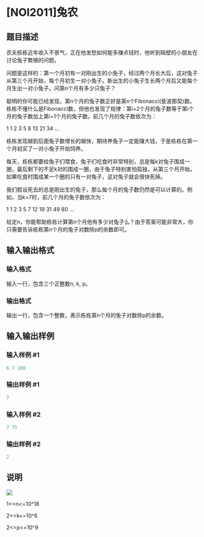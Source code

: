 # [NOI2011]兔农

## 题目描述

农夫栋栋近年收入不景气，正在他发愁如何能多赚点钱时，他听到隔壁的小朋友在讨论兔子繁殖的问题。

问题是这样的：第一个月初有一对刚出生的小兔子，经过两个月长大后，这对兔子从第三个月开始，每个月初生一对小兔子。新出生的小兔子生长两个月后又能每个月生出一对小兔子。问第n个月有多少只兔子？

聪明的你可能已经发现，第n个月的兔子数正好是第n个Fibonacci(斐波那契)数。栋栋不懂什么是Fibonacci数，但他也发现了规律：第i+2个月的兔子数等于第i个月的兔子数加上第i+1个月的兔子数。前几个月的兔子数依次为：

1 1 2 3 5 8 13 21 34 …

栋栋发现越到后面兔子数增长的越快，期待养兔子一定能赚大钱，于是栋栋在第一个月初买了一对小兔子开始饲养。

每天，栋栋都要给兔子们喂食，兔子们吃食时非常特别，总是每k对兔子围成一圈，最后剩下的不足k对的围成一圈，由于兔子特别害怕孤独，从第三个月开始，如果吃食时围成某一个圈的只有一对兔子，这对兔子就会很快死掉。

我们假设死去的总是刚出生的兔子，那么每个月的兔子数仍然是可以计算的。例如，当k=7时，前几个月的兔子数依次为：

1 1 2 3 5 7 12 19 31 49 80 …

给定n，你能帮助栋栋计算第n个月他有多少对兔子么？由于答案可能非常大，你只需要告诉栋栋第n个月的兔子对数除p的余数即可。

## 输入输出格式

### 输入格式

输入一行，包含三个正整数n, k, p。

### 输出格式

输出一行，包含一个整数，表示栋栋第n个月的兔子对数除p的余数。

## 输入输出样例

### 输入样例 #1

```cpp
6 7 100
```


### 输出样例 #1

```cpp
7
```


### 输入样例 #2

```cpp
7 75
```


### 输出样例 #2

```cpp
2
```


## 说明

 ![](https://cdn.luogu.com.cn/upload/pic/2597.png)

1<=n<=10^18

2<=k<=10^6

2<=p<=10^9

